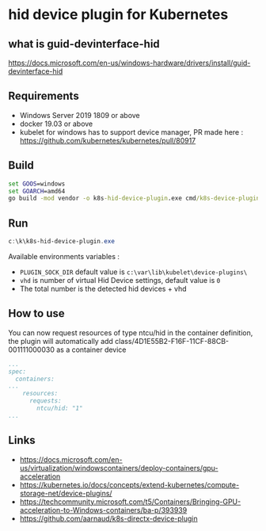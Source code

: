 # hid device plugin for Kubernetes

## what is guid-devinterface-hid
https://docs.microsoft.com/en-us/windows-hardware/drivers/install/guid-devinterface-hid

## Requirements

- Windows Server 2019 1809 or above
- docker 19.03 or above
- kubelet for windows has to support device manager, PR made here :
https://github.com/kubernetes/kubernetes/pull/80917

## Build
```cmd or powershell 
set GOOS=windows
set GOARCH=amd64
go build -mod vendor -o k8s-hid-device-plugin.exe cmd/k8s-device-plugin/main.go
```
## Run


```powershell
c:\k\k8s-hid-device-plugin.exe
```

Available environments variables :
- `PLUGIN_SOCK_DIR`  default value is `c:\var\lib\kubelet\device-plugins\`
- `vhd` is number of virtual Hid Device settings, default value is `0`
- The total number is the detected hid devices + vhd


## How to use
You can now request resources of type ntcu/hid in the container definition, the plugin will automatically add class/4D1E55B2-F16F-11CF-88CB-001111000030 as a container device

```yaml
...
spec:
  containers:
...
    resources:
      requests:
        ntcu/hid: "1"
...
```

## Links

- https://docs.microsoft.com/en-us/virtualization/windowscontainers/deploy-containers/gpu-acceleration
- https://kubernetes.io/docs/concepts/extend-kubernetes/compute-storage-net/device-plugins/
- https://techcommunity.microsoft.com/t5/Containers/Bringing-GPU-acceleration-to-Windows-containers/ba-p/393939
- https://github.com/aarnaud/k8s-directx-device-plugin

